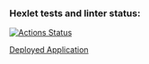 ### Hexlet tests and linter status:
[![Actions Status](https://github.com/bdcry/frontend-project-12/actions/workflows/hexlet-check.yml/badge.svg)](https://github.com/bdcry/frontend-project-12/actions)


[Deployed Application](https://frontend-project-12-u71e.onrender.com)
